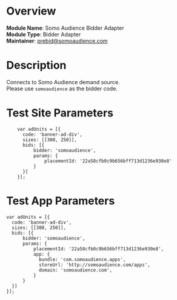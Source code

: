 # Overview

**Module Name**: Somo Audience Bidder Adapter  
**Module Type**: Bidder Adapter  
**Maintainer**: prebid@somoaudience.com
# Description
Connects to Somo Audience demand source.  
Please use ```somoaudience``` as the bidder code.  
# Test Site Parameters
```
    var adUnits = [{
      code: 'banner-ad-div',
      sizes: [[300, 250]],
      bids: [{
          bidder: 'somoaudience',
          params: {
              placementId: '22a58cfb0c9b656bff713d1236e930e8'
          }
      }]
    }];
```
# Test App Parameters
```
var adUnits = [{
  code: 'banner-ad-div',
  sizes: [[300, 250]],
  bids: [{
      bidder: 'somoaudience',
      params: {
          placementId: '22a58cfb0c9b656bff713d1236e930e8',
          app: {
            bundle: 'com.somoaudience.apps',
            storeUrl: 'http://somoaudience.com/apps',
            domain: 'somoaudience.com',
          }
      }
  }]
}];
```
